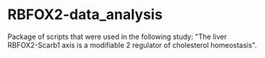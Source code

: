 # RBFOX2-data_analysis

Package of scripts that were used in the following study: "The liver RBFOX2-Scarb1 axis is a modifiable
2 regulator of cholesterol homeostasis".

